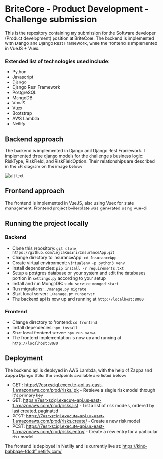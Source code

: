 # BriteCore - Product Development - Challenge submission


This is the repository containing my submission for the Software developer (Product development) position at BriteCore.
The backend is implemented with Django and Django Rest Framework, while the frontend is implemented in VueJS + Vuex.

### Extended list of technologies used include:
- Python
- Javascript
- Django
- Django Rest Framework
- PostgreSQL
- MongoDB
- VueJS
- Vuex
- Bootstrap
- AWS Lambda
- Netlify

## Backend approach
The backend is implemented in Django and Django Rest Framework. I implemented three django models for the challenge's business logic: RiskType, RiskField, and RiskFieldOption. Their relationships are described in the ER diagram on the image below:

![alt text](https://i.imgur.com/5KKjpTU.png "ER Diagram of the 3 mentioned models")

## Frontend approach
The frontend is implemented in VueJS, also using Vuex for state management. Frontend project boilerplate was generated using vue-cli

## Running the project locally
### Backend
- Clone this repository: `git clone https://github.com/LejlaKusari/InsuranceApp.git`
- Change directory to InsuranceApp: `cd InsuranceApp`
- Create virtual environment: `virtualenv -p python3 venv`
- Install dependencies: `pip install -r requirements.txt`
- Setup a postgres database on your system and edit the databases portion in `settings.py` according to your setup
- Install and run MongoDB: `sudo service mongod start`
- Run migrations: `./manage.py migrate`
- Start local server: `./manage.py runserver`
- The backend api is now up and running at `http://localhost:8000`
### Frontend
- Change directory to frontend: `cd frontend`
- Install dependecies: `npm install`
- Start local frontend server: `npm run serve`
- The frontend implementation is now up and running at `http://localhost:8080`

## Deployment
The backend api is deployed in AWS Lambda, with the help of Zappa and Zappa Django Utils: the endpoints available are listed below:
- GET : https://7esrxsciql.execute-api.us-east-1.amazonaws.com/prod/risks/:pk - Retrieve a single risk model through it's primary key
- GET: https://7esrxsciql.execute-api.us-east-1.amazonaws.com/prod/risks/list - List a list of risk models, ordered by last created, paginated
- POST: https://7esrxsciql.execute-api.us-east-1.amazonaws.com/prod/risks/create/ - Create a new risk model
- POST: https://7esrxsciql.execute-api.us-east-1.amazonaws.com/prod/risks/entry/ - Create a new entry for a particular risk model

The frontend is deployed in Netlify and is currently live at: https://kind-babbage-fdcdff.netlify.com/
